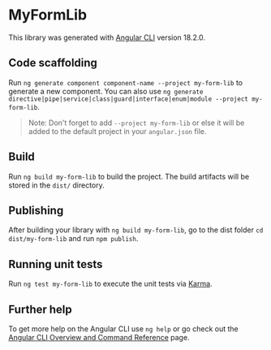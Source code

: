# MyFormLib

This library was generated with [Angular CLI](https://github.com/angular/angular-cli) version 18.2.0.

## Code scaffolding

Run `ng generate component component-name --project my-form-lib` to generate a new component. You can also use `ng generate directive|pipe|service|class|guard|interface|enum|module --project my-form-lib`.
> Note: Don't forget to add `--project my-form-lib` or else it will be added to the default project in your `angular.json` file. 

## Build

Run `ng build my-form-lib` to build the project. The build artifacts will be stored in the `dist/` directory.

## Publishing

After building your library with `ng build my-form-lib`, go to the dist folder `cd dist/my-form-lib` and run `npm publish`.

## Running unit tests

Run `ng test my-form-lib` to execute the unit tests via [Karma](https://karma-runner.github.io).

## Further help

To get more help on the Angular CLI use `ng help` or go check out the [Angular CLI Overview and Command Reference](https://angular.dev/tools/cli) page.
